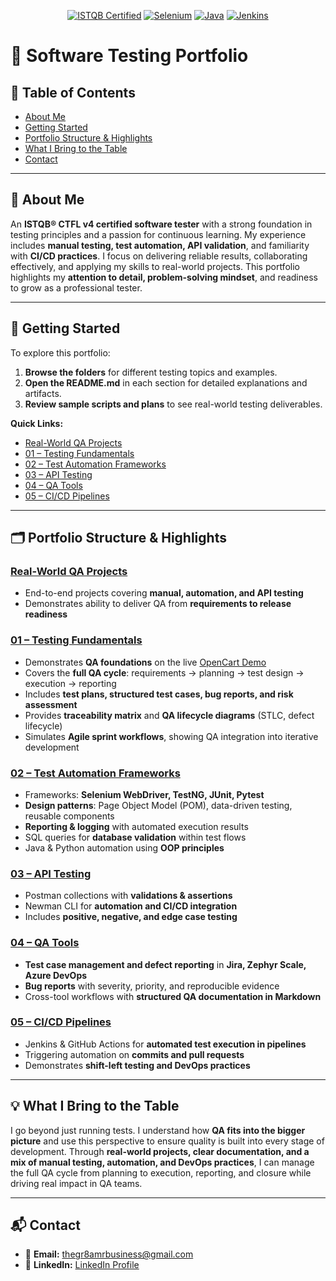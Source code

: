 <p align="center">
	<a href="https://www.istqb.org/"><img src="https://img.shields.io/badge/ISTQB-CTFL4-blue" alt="ISTQB Certified"></a>
	<a href="https://www.selenium.dev/"><img src="https://img.shields.io/badge/Selenium-WebDriver-green" alt="Selenium"></a>
	<a href="https://www.java.com/"><img src="https://img.shields.io/badge/Java-Programming-orange" alt="Java"></a>
	<a href="https://www.jenkins.io/"><img src="https://img.shields.io/badge/Jenkins-CI/CD-red" alt="Jenkins"></a>
</p>

# 🧪 Software Testing Portfolio

## 📑 Table of Contents
- [About Me](#-about-me)
- [Getting Started](#-getting-started)
- [Portfolio Structure & Highlights](#️-portfolio-structure--highlights)
- [What I Bring to the Table](#-what-i-bring-to-the-table)
- [Contact](#-contact)

---

## 👤 About Me
An **ISTQB® CTFL v4 certified software tester** with a strong foundation in testing principles and a passion for continuous learning. My experience includes **manual testing, test automation, API validation**, and familiarity with **CI/CD practices**. I focus on delivering reliable results, collaborating effectively, and applying my skills to real-world projects. This portfolio highlights my **attention to detail, problem-solving mindset**, and readiness to grow as a professional tester.

---

## 🚀 Getting Started
To explore this portfolio:
1. **Browse the folders** for different testing topics and examples.  
2. **Open the README.md** in each section for detailed explanations and artifacts.  
3. **Review sample scripts and plans** to see real-world testing deliverables.

**Quick Links:**
- [Real-World QA Projects](./Real_World_Projects/README.md)
- [01 – Testing Fundamentals](./01-Testing_Fundamentals/README.md)
- [02 – Test Automation Frameworks](./02-Test_Automation_Frameworks/README.md)
- [03 – API Testing](./03-API_Testing/README.md)
- [04 – QA Tools](./04-QA_Tools/README.md)
- [05 – CI/CD Pipelines](./05-CI_CD_Pipelines/README.md)

---

## 🗂️ Portfolio Structure & Highlights

### [Real-World QA Projects](./Real_World_Projects/README.md)
- End-to-end projects covering **manual, automation, and API testing**  
- Demonstrates ability to deliver QA from **requirements to release readiness**  

### [01 – Testing Fundamentals](./01-Testing_Fundamentals/README.md)
- Demonstrates **QA foundations** on the live [OpenCart Demo](https://demo.opencart.com/)  
- Covers the **full QA cycle**: requirements → planning → test design → execution → reporting  
- Includes **test plans, structured test cases, bug reports, and risk assessment**  
- Provides **traceability matrix** and **QA lifecycle diagrams** (STLC, defect lifecycle)  
- Simulates **Agile sprint workflows**, showing QA integration into iterative development  

### [02 – Test Automation Frameworks](./02-Test_Automation_Frameworks/README.md)
- Frameworks: **Selenium WebDriver, TestNG, JUnit, Pytest**
- **Design patterns**: Page Object Model (POM), data-driven testing, reusable components
- **Reporting & logging** with automated execution results
- SQL queries for **database validation** within test flows
- Java & Python automation using **OOP principles**


### [03 – API Testing](./03-API_Testing/README.md)
- Postman collections with **validations & assertions**  
- Newman CLI for **automation and CI/CD integration**  
- Includes **positive, negative, and edge case testing**  

### [04 – QA Tools](./04-QA_Tools/README.md)
- **Test case management and defect reporting** in **Jira, Zephyr Scale, Azure DevOps**  
- **Bug reports** with severity, priority, and reproducible evidence  
- Cross-tool workflows with **structured QA documentation in Markdown**  

### [05 – CI/CD Pipelines](./05-CI_CD_Pipelines/README.md)
- Jenkins & GitHub Actions for **automated test execution in pipelines**  
- Triggering automation on **commits and pull requests**  
- Demonstrates **shift-left testing and DevOps practices**  

---

## 💡 What I Bring to the Table
I go beyond just running tests. I understand how **QA fits into the bigger picture** and use this perspective to ensure quality is built into every stage of development. Through **real-world projects, clear documentation, and a mix of manual testing, automation, and DevOps practices**, I can manage the full QA cycle from planning to execution, reporting, and closure while driving real impact in QA teams.

---

## 📬 Contact
- 📧 **Email:** [thegr8amrbusiness@gmail.com](mailto:thegr8amrbusiness@gmail.com)  
- 💼 **LinkedIn:** [LinkedIn Profile](https://www.linkedin.com/)  
